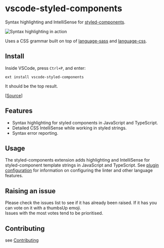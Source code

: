 # vscode-styled-components

Syntax highlighting and IntelliSense for [styled-components](https://github.com/styled-components/styled-components).

![Syntax highlighting in action](demo.png)

Uses a CSS grammar built on top of [language-sass](https://github.com/atom/language-sass) and [language-css](https://github.com/atom/language-css).

## Install

Inside VSCode, press `Ctrl+P`, and enter:

```
ext install vscode-styled-components
```

It should be the top result.

[[Source](https://marketplace.visualstudio.com/items?itemName=jpoissonnier.vscode-styled-components)]

## Features

- Syntax highlighting for styled components in JavaScript and TypeScript.
- Detailed CSS IntelliSense while working in styled strings.
- Syntax error reporting.

## Usage

The styled-components extension adds highlighting and IntelliSense for styled-component template strings in JavaScript and TypeScript. See [plugin configuration](https://github.com/Microsoft/typescript-styled-plugin#configuration) for information on configuring the linter and other language features.

## Raising an issue

Please check the issues list to see if it has already been raised. If it has you can vote on it with a thumbsUp emoji.  
Issues with the most votes tend to be prioritised.

## Contributing

see [Contributing](./CONTRIBUTING.md)
